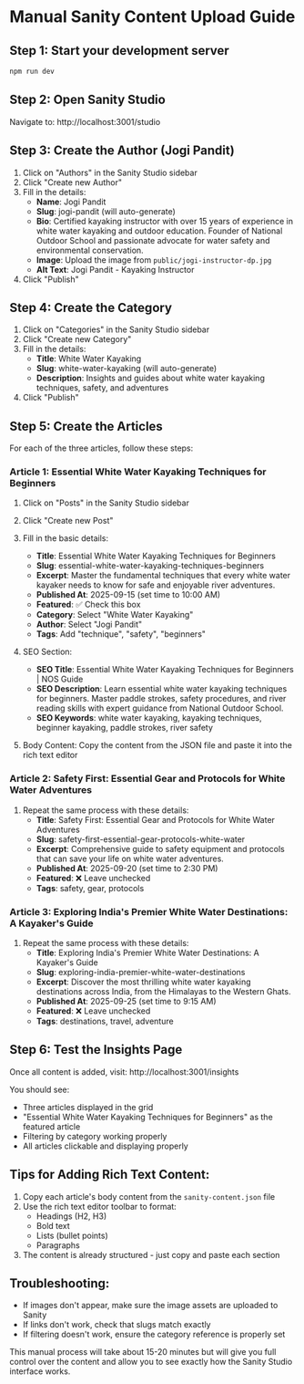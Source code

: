 # Manual Sanity Content Upload Guide

## Step 1: Start your development server
```bash
npm run dev
```

## Step 2: Open Sanity Studio
Navigate to: http://localhost:3001/studio

## Step 3: Create the Author (Jogi Pandit)
1. Click on "Authors" in the Sanity Studio sidebar
2. Click "Create new Author"
3. Fill in the details:
   - **Name**: Jogi Pandit
   - **Slug**: jogi-pandit (will auto-generate)
   - **Bio**: Certified kayaking instructor with over 15 years of experience in white water kayaking and outdoor education. Founder of National Outdoor School and passionate advocate for water safety and environmental conservation.
   - **Image**: Upload the image from `public/jogi-instructor-dp.jpg`
   - **Alt Text**: Jogi Pandit - Kayaking Instructor
4. Click "Publish"

## Step 4: Create the Category
1. Click on "Categories" in the Sanity Studio sidebar
2. Click "Create new Category"
3. Fill in the details:
   - **Title**: White Water Kayaking
   - **Slug**: white-water-kayaking (will auto-generate)
   - **Description**: Insights and guides about white water kayaking techniques, safety, and adventures
4. Click "Publish"

## Step 5: Create the Articles
For each of the three articles, follow these steps:

### Article 1: Essential White Water Kayaking Techniques for Beginners
1. Click on "Posts" in the Sanity Studio sidebar
2. Click "Create new Post"
3. Fill in the basic details:
   - **Title**: Essential White Water Kayaking Techniques for Beginners
   - **Slug**: essential-white-water-kayaking-techniques-beginners
   - **Excerpt**: Master the fundamental techniques that every white water kayaker needs to know for safe and enjoyable river adventures.
   - **Published At**: 2025-09-15 (set time to 10:00 AM)
   - **Featured**: ✅ Check this box
   - **Category**: Select "White Water Kayaking"
   - **Author**: Select "Jogi Pandit"
   - **Tags**: Add "technique", "safety", "beginners"

4. SEO Section:
   - **SEO Title**: Essential White Water Kayaking Techniques for Beginners | NOS Guide
   - **SEO Description**: Learn essential white water kayaking techniques for beginners. Master paddle strokes, safety procedures, and river reading skills with expert guidance from National Outdoor School.
   - **SEO Keywords**: white water kayaking, kayaking techniques, beginner kayaking, paddle strokes, river safety

5. Body Content: Copy the content from the JSON file and paste it into the rich text editor

### Article 2: Safety First: Essential Gear and Protocols for White Water Adventures
1. Repeat the same process with these details:
   - **Title**: Safety First: Essential Gear and Protocols for White Water Adventures
   - **Slug**: safety-first-essential-gear-protocols-white-water
   - **Excerpt**: Comprehensive guide to safety equipment and protocols that can save your life on white water adventures.
   - **Published At**: 2025-09-20 (set time to 2:30 PM)
   - **Featured**: ❌ Leave unchecked
   - **Tags**: safety, gear, protocols

### Article 3: Exploring India's Premier White Water Destinations: A Kayaker's Guide
1. Repeat the same process with these details:
   - **Title**: Exploring India's Premier White Water Destinations: A Kayaker's Guide
   - **Slug**: exploring-india-premier-white-water-destinations
   - **Excerpt**: Discover the most thrilling white water kayaking destinations across India, from the Himalayas to the Western Ghats.
   - **Published At**: 2025-09-25 (set time to 9:15 AM)
   - **Featured**: ❌ Leave unchecked
   - **Tags**: destinations, travel, adventure

## Step 6: Test the Insights Page
Once all content is added, visit: http://localhost:3001/insights

You should see:
- Three articles displayed in the grid
- "Essential White Water Kayaking Techniques for Beginners" as the featured article
- Filtering by category working properly
- All articles clickable and displaying properly

## Tips for Adding Rich Text Content:
1. Copy each article's body content from the `sanity-content.json` file
2. Use the rich text editor toolbar to format:
   - Headings (H2, H3)
   - Bold text
   - Lists (bullet points)
   - Paragraphs
3. The content is already structured - just copy and paste each section

## Troubleshooting:
- If images don't appear, make sure the image assets are uploaded to Sanity
- If links don't work, check that slugs match exactly
- If filtering doesn't work, ensure the category reference is properly set

This manual process will take about 15-20 minutes but will give you full control over the content and allow you to see exactly how the Sanity Studio interface works.